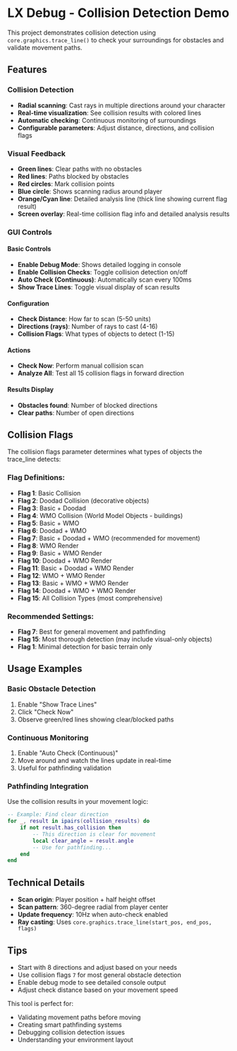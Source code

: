 # LX Debug - Collision Detection Demo

This project demonstrates collision detection using `core.graphics.trace_line()` to check your surroundings for obstacles and validate movement paths.

## Features

### Collision Detection
- **Radial scanning**: Cast rays in multiple directions around your character
- **Real-time visualization**: See collision results with colored lines
- **Automatic checking**: Continuous monitoring of surroundings
- **Configurable parameters**: Adjust distance, directions, and collision flags

### Visual Feedback
- **Green lines**: Clear paths with no obstacles
- **Red lines**: Paths blocked by obstacles  
- **Red circles**: Mark collision points
- **Blue circle**: Shows scanning radius around player
- **Orange/Cyan line**: Detailed analysis line (thick line showing current flag result)
- **Screen overlay**: Real-time collision flag info and detailed analysis results

### GUI Controls

#### Basic Controls
- **Enable Debug Mode**: Shows detailed logging in console
- **Enable Collision Checks**: Toggle collision detection on/off
- **Auto Check (Continuous)**: Automatically scan every 100ms
- **Show Trace Lines**: Toggle visual display of scan results

#### Configuration
- **Check Distance**: How far to scan (5-50 units)
- **Directions (rays)**: Number of rays to cast (4-16)
- **Collision Flags**: What types of objects to detect (1-15)

#### Actions
- **Check Now**: Perform manual collision scan
- **Analyze All**: Test all 15 collision flags in forward direction

#### Results Display
- **Obstacles found**: Number of blocked directions
- **Clear paths**: Number of open directions

## Collision Flags

The collision flags parameter determines what types of objects the trace_line detects:

### Flag Definitions:
- **Flag 1**: Basic Collision
- **Flag 2**: Doodad Collision (decorative objects)
- **Flag 3**: Basic + Doodad
- **Flag 4**: WMO Collision (World Model Objects - buildings)
- **Flag 5**: Basic + WMO  
- **Flag 6**: Doodad + WMO
- **Flag 7**: Basic + Doodad + WMO (recommended for movement)
- **Flag 8**: WMO Render
- **Flag 9**: Basic + WMO Render
- **Flag 10**: Doodad + WMO Render
- **Flag 11**: Basic + Doodad + WMO Render
- **Flag 12**: WMO + WMO Render
- **Flag 13**: Basic + WMO + WMO Render
- **Flag 14**: Doodad + WMO + WMO Render  
- **Flag 15**: All Collision Types (most comprehensive)

### Recommended Settings:
- **Flag 7**: Best for general movement and pathfinding
- **Flag 15**: Most thorough detection (may include visual-only objects)
- **Flag 1**: Minimal detection for basic terrain only

## Usage Examples

### Basic Obstacle Detection
1. Enable "Show Trace Lines"
2. Click "Check Now" 
3. Observe green/red lines showing clear/blocked paths

### Continuous Monitoring
1. Enable "Auto Check (Continuous)"
2. Move around and watch the lines update in real-time
3. Useful for pathfinding validation

### Pathfinding Integration
Use the collision results in your movement logic:
```lua
-- Example: Find clear direction
for _, result in ipairs(collision_results) do
    if not result.has_collision then
        -- This direction is clear for movement
        local clear_angle = result.angle
        -- Use for pathfinding...
    end
end
```

## Technical Details

- **Scan origin**: Player position + half height offset
- **Scan pattern**: 360-degree radial from player center
- **Update frequency**: 10Hz when auto-check enabled
- **Ray casting**: Uses `core.graphics.trace_line(start_pos, end_pos, flags)`

## Tips

- Start with 8 directions and adjust based on your needs
- Use collision flags `7` for most general obstacle detection
- Enable debug mode to see detailed console output
- Adjust check distance based on your movement speed

This tool is perfect for:
- Validating movement paths before moving
- Creating smart pathfinding systems  
- Debugging collision detection issues
- Understanding your environment layout 